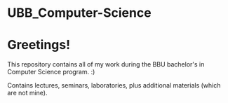 # UBB_Computer-Science
# Greetings! 

This repository contains all of my work during the BBU bachelor's in Computer Science program. :)


Contains lectures, seminars, laboratories, plus additional materials (which are not mine). 

